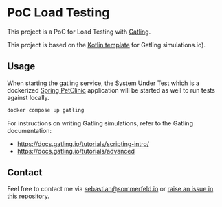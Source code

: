 <!-- ---
hide:
  - navigation
--- -->

# PoC Load Testing

This project is a PoC for Load Testing with [Gatling](https://gatling.io).

[file-issues]: https://github.com/sebastian-sommerfeld-io/poc-load-testing/issues

This project is based on the [Kotlin template](https://github.com/gatling/gatling-maven-plugin-demo-kotlin) for Gatling simulations.io).

## Usage
When starting the gatling service, the System Under Test which is a dockerized [Spring PetClinic](https://github.com/spring-projects/spring-petclinic) application will be started as well to run tests against locally.

```bash
docker compose up gatling
```

For instructions on writing Gatling simulations, refer to the Gatling documentation:

- <https://docs.gatling.io/tutorials/scripting-intro/>
- <https://docs.gatling.io/tutorials/advanced>

## Contact

Feel free to contact me via <sebastian@sommerfeld.io> or [raise an issue in this repository][file-issues].
